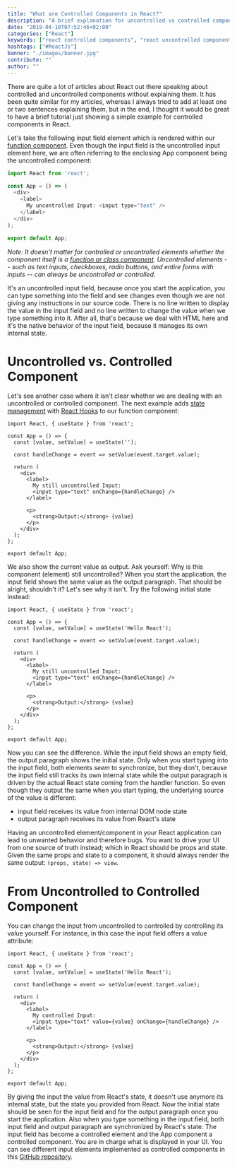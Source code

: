 ```yaml
---
title: "What are Controlled Components in React?"
description: "A brief explanation for uncontrolled vs controlled components in React. The example shows an input field which we will transition from a uncontrolled to controlled input field ..."
date: "2019-04-10T07:52:46+02:00"
categories: ["React"]
keywords: ["react controlled components", "react uncontrolled components", "react controlled vs components", "react controlled input"]
hashtags: ["#ReactJs"]
banner: "./images/banner.jpg"
contribute: ""
author: ""
---
```


<Sponsorship />

There are quite a lot of articles about React out there speaking about controlled and uncontrolled components without explaining them. It has been quite similar for my articles, whereas I always tried to add at least one or two sentences explaining them, but in the end, I thought it would be great to have a brief tutorial just showing a simple example for controlled components in React.

Let's take the following input field element which is rendered within our [function component](/react-function-component/). Even though the input field is the uncontrolled input element here, we are often referring to the enclosing App component being the uncontrolled component:

```javascript
import React from 'react';

const App = () => (
  <div>
    <label>
      My uncontrolled Input: <input type="text" />
    </label>
  </div>
);

export default App;
```

*Note: It doesn't matter for controlled or uncontrolled elements whether the component itself is a [function or class component](/react-component-types/). Uncontrolled elements -- such as text inputs, checkboxes, radio buttons, and entire forms with inputs -- can always be uncontrolled or controlled.*

It's an uncontrolled input field, because once you start the application, you can type something into the field and see changes even though we are not giving any instructions in our source code. There is no line written to display the value in the input field and no line written to change the value when we type something into it. After all, that's because we deal with HTML here and it's the native behavior of the input field, because it manages its own internal state.

# Uncontrolled vs. Controlled Component

Let's see another case where it isn't clear whether we are dealing with an uncontrolled or controlled component. The next example adds [state management](/react-state-usereducer-usestate-usecontext/) with [React Hooks](/react-hooks/) to our function component:

```javascript{1,4,6,11,12,15,16,17}
import React, { useState } from 'react';

const App = () => {
  const [value, setValue] = useState('');

  const handleChange = event => setValue(event.target.value);

  return (
    <div>
      <label>
        My still uncontrolled Input:
        <input type="text" onChange={handleChange} />
      </label>

      <p>
        <strong>Output:</strong> {value}
      </p>
    </div>
  );
};

export default App;
```

We also show the current value as output. Ask yourself: Why is this component (element) still uncontrolled? When you start the application, the input field shows the same value as the output paragraph. That should be alright, shouldn't it? Let's see why it isn't. Try the following initial state instead:

```javascript{4}
import React, { useState } from 'react';

const App = () => {
  const [value, setValue] = useState('Hello React');

  const handleChange = event => setValue(event.target.value);

  return (
    <div>
      <label>
        My still uncontrolled Input:
        <input type="text" onChange={handleChange} />
      </label>

      <p>
        <strong>Output:</strong> {value}
      </p>
    </div>
  );
};

export default App;
```

Now you can see the difference. While the input field shows an empty field, the output paragraph shows the initial state. Only when you start typing into the input field, both elements *seem* to synchronize, but they don't, because the input field still tracks its own internal state while the output paragraph is driven by the actual React state coming from the handler function. So even though they output the same when you start typing, the underlying source of the value is different:

* input field receives its value from internal DOM node state
* output paragraph receives its value from React's state

Having an uncontrolled element/component in your React application can lead to unwanted behavior and therefore bugs. You want to drive your UI from one source of truth instead; which in React should be props and state. Given the same props and state to a component, it should always render the same output: `(props, state) => view`.

# From Uncontrolled to Controlled Component

You can change the input from uncontrolled to controlled by controlling its value yourself. For instance, in this case the input field offers a value attribute:

```javascript{11,12}
import React, { useState } from 'react';

const App = () => {
  const [value, setValue] = useState('Hello React');

  const handleChange = event => setValue(event.target.value);

  return (
    <div>
      <label>
        My controlled Input:
        <input type="text" value={value} onChange={handleChange} />
      </label>

      <p>
        <strong>Output:</strong> {value}
      </p>
    </div>
  );
};

export default App;
```

By giving the input the value from React's state, it doesn't use anymore its internal state, but the state you provided from React. Now the initial state should be seen for the input field and for the output paragraph once you start the application. Also when you type something in the input field, both input field and output paragraph are synchronized by React's state. The input field has become a controlled element and the App component a controlled component. You are in charge what is displayed in your UI. You can see different input elements implemented as controlled components in this [GitHub repository](https://github.com/the-road-to-learn-react/react-controlled-components-examples).
